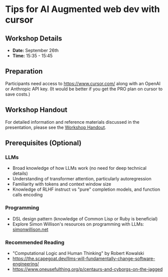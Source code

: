 # Tips for Al Augmented web dev with cursor

## Workshop Details

- **Date:** September 26th
- **Time:** 15:35 - 15:45

## Preparation

Participants need access to https://www.cursor.com/ along with an OpenAI or Anthropic API key. (It would be better if you get the PRO plan on cursor to save costs.)

## Workshop Handout

For detailed information and reference materials discussed in the presentation, please see the [Workshop Handout](handout.md).

## Prerequisites (Optional)

### LLMs
- Broad knowledge of how LLMs work (no need for deep technical details)
- Understanding of transformer attention, particularly autoregression
- Familiarity with tokens and context window size
- Knowledge of RLHF instruct vs "pure" completion models, and function calls encoding

### Programming
- DSL design pattern (knowledge of Common Lisp or Ruby is beneficial)
- Explore Simon Willison's resources on programming with LLMs: [simonwillison.net](https://simonwillison.net/)

### Recommended Reading
- "Computational Logic and Human Thinking" by Robert Kowalski
- https://the.scapegoat.dev/llms-will-fundamentally-change-software-engineering/
- https://www.oneusefulthing.org/p/centaurs-and-cyborgs-on-the-jagged
